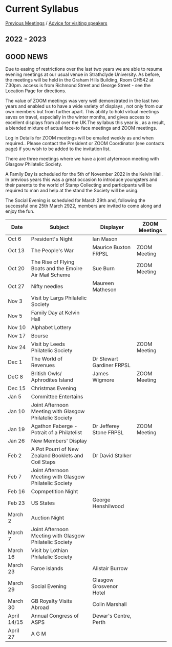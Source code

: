 # Current Syllabus

[Previous Meetings](./previous-meetings) / [Advice for visiting speakers](./advice-for-visiting-speakers)

## 2022 - 2023 ##
## GOOD NEWS ## 
Due to easing of restrictions over the last two years we are able to resume evening meetings at our usual venue in Strathclyde University. As before, the meetings will be held in the Graham Hills Building, Room GH542 at 7.30pm. access is from Richmond Street and George Street - see the Location Page for directions.

The value of ZOOM meetings was very well demonstrated in the last two years and enabled us to have a wide variety of displays , not  only from our own members but from further apart. This ability to hold virtual meetings saves on travel, especially in the winter months, and gives access to excellent displays from all over the UK.The syllabus this year is , as a result, a blended mixture of actual face-to face meetings and ZOOM meetings.

Log in Details for ZOOM meetings will be emailed weekly as and when required.. Please contact the President or ZOOM Coordinator (see contacts page) if you wish to be added to the invitation list.

 There are three meetings where we have a joint afyternoon meeting with Glasgow Philatelic Society.
 
A Family Day is scheduled for the 5th of November 2022 in the Kelvin Hall. In previous years this was a great occasion to introduce youngsters and their parents to the world of Stamp Collecting and participants will be required to man and help at the stand the Society will be using.

The Social Evening is scheduled for March 29th and, following the successful one 25th March 2922, members are invited to come along and enjoy the fun.

Date  | Subject | Displayer | ZOOM Meetings
----- | ------- | --------- | -------------
Oct 6  | President's Night | Ian Mason
Oct 13 | The People's War | Maurice Buxton FRPSL| ZOOM Meeting
Oct 20 | The Rise of Flying Boats and the Emoire Air Mail Scheme | Sue Burn |ZOOM Meeting
Oct 27 | Nifty needles| Maureen Matheson
Nov 3  | Visit by Largs Philatelic Society |
Nov 5  | Family Day at Kelvin Hall
Nov 10 | Alphabet Lottery 
Nov 17 | Bourse
Nov 24 | Visit by Leeds Philatelic Society || ZOOM Meeting
Dec 1  | The World of Revenues | Dr Stewart Gardiner FRPSL
DeC 8  | British Owls/ Aphrodites Island | James Wigmore | ZOOM Meeting
Dec 15 | Christmas Evening
Jan 5  | Committee Entertains 
Jan 10 | Joint Afternoon Meeting with Glasgow Philatelic Society |
Jan 19 | Agathon Faberge - Potrait of a Philatelist| Dr Jefferey Stone FRPSL | ZOOM Meeting
Jan 26 | New Members' Display
Feb 2  | A Pot Pourri of New Zealand Booklets and Coil Staps | Dr David Stalker
Feb 7  | Joint Afternoon Meeting with Glasgow Philatelic Society | 
Feb 16 | Copmpetition Night
Feb 23 | US States | George Henshilwood
March 2  | Auction Night
March 7  | Joint Afternoon Meeting with Glasgow Philatelic Society |
March 16 | Visit by Lothian Philatelic Society
March 23 | Faroe islands | Alistair Burrow
March 29 | Social Evening | Glasgow Grosvenor Hotel
March 30 | GB Royalty Visits Abroad | Colin Marshall
April 14/15 | Annual Congress of ASPS | Dewar's Centre, Perth
April 27 | A G M
